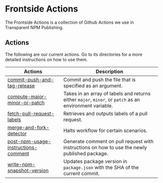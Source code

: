 # Frontside Actions
The Frontside Actions is a collection of Github Actions we use in Transparent NPM Publishing.

## Actions
The following are our current actions. Go to its directories for a more detailed instructions on how to use them.

| Actions | Description |
| ------- | ----------- |
| [commit-push-and-tag-release](/commit-push-and-tag-release) | Commit and push the file that is specified as an argument. |
| [compute-major-minor-or-patch](/compute-major-minor-or-patch) | Takes in an array of labels and returns either `major`, `minor`, or `patch` as an environment variable. |
| [fetch-pull-request-labels](/fetch-pull-request-labels) | Retrieves and outputs labels of a pull request. |
| [merge-and-fork-detector](/merge-and-fork-detector) | Halts workflow for certain scenarios. |
| [post-npm-usage-instructions-comment](/post-npm-usage-instructions-comment) | Generate comment on pull request with instructions on how to use the newly published package. |
| [write-npm-snapshot-version](/write-npm-snapshot-version) | Updates package version in `package.json` with the SHA of the current commit. |
